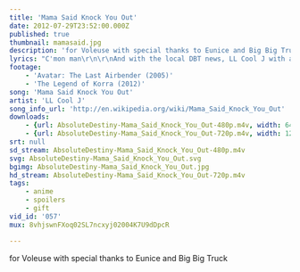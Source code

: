```yaml
---
title: 'Mama Said Knock You Out'
date: 2012-07-29T23:52:00.000Z
published: true
thumbnail: mamasaid.jpg
description: 'for Voleuse with special thanks to Eunice and Big Big Truck'
lyrics: "C'mon man\r\n\r\nAnd with the local DBT news, LL Cool J with a triumphant comeback\r\n[...]\r\nbut tonite...\r\n\r\nDon't call it a comeback\r\nI been here for years\r\nRockin my peers and puttin suckas in fear\r\nMakin the tears rain down like a MON-soon\r\nListen to the bass go BOOM\r\nExplosion, overpowerin\r\nOver the competition, I'm towerin\r\nWreckin shop, when I drop these lyrics that'll make you call the cops\r\nDon't you dare stare, you betta move\r\nDon't ever compare\r\nMe to the rest that'll all get sliced and diced\r\nCompetition's payin the price\r\n\r\nI'm gonna knock you out (HUUUH!!!)\r\nMama said knock you out (HUUUH!!!)\r\nI'm gonna knock you out (HUUUH!!!)\r\nMama said knock you out (HUUUH!!!)\r\nI'm gonna knock you out (HUUUH!!!)\r\nMama said knock you out (HUUUH!!!)\r\nI'm gonna knock you out (HUUUH!!!)\r\nMama said knock you out (HUUUH!!!)\r\n\r\nDon't u call this a regular jam\r\nI'm gonna rock this land\r\nI'm gonna take this itty bitty world by storm\r\nAnd I'm just gettin warm\r\nJust like Muhummad Ali they called him Cassius\r\nWatch me bash this beat like a skull\r\nCuz u know I had beef wit\r\nWhy do u riff with me, the maniac psycho\r\nAnd when I pull out my jammy get ready cuz it might go\r\nBLAAAAW, how ya like me now?\r\nThe river will not allow\r\nU to get with, Mr. Smith, dont riff\r\nListen to my gear shift\r\nI'm blastin, outlastin\r\nKinda like Shaft, so u could say I'm shaftin\r\nOld English filled my mind\r\nAnd I came up with a funky rhyme\r\n\r\nI'm gonna knock you out (HUUUH!!!)\r\nMama said knock you out (HUUUH!!!)\r\nI'm gonna knock you out (HUUUH!!!)\r\nMama said knock you out (HUUUH!!!)\r\nI'm gonna knock you out (HUUUH!!!)\r\nMama said knock you out (HUUUH!!!)\r\nI'm gonna knock you out (HUUUH!!!)\r\nMama said knock you out (HUUUH!!!)\r\n\r\nBreakdown!!!\r\n\r\nShotgun blasts are heard\r\nWhen I rip and kill, at WILL\r\nThe man of the hour, tower of power, I'll devour\r\nI'm gonna tie you up and let you understand\r\nthat I'm not your average man\r\nwhen I got a jammy in my hand\r\nDAAAAAM!!!!! Oooooohh!!\r\nListen to the way I slaaaaay, your crew\r\nDamage (UHH) damage (UHH) damage (UHH) damage\r\nDestruction, terror, and mayhem\r\nPass me a sissy so suckas I'll slay him\r\nFarmers (What!!!) Farmers (What!!!)\r\nI'm ready (we're ready!!!)\r\nI think I'm gonna bomb a town (get down!!)\r\nDon't u neva, eva, pull my lever\r\nCuz I explode\r\nAnd my nine is easy to load\r\nI gotta thank God\r\nCuz he gave me the strength to rock\r\nHARD!! knock you out, mama said knock you out\r\n\r\nI'm gonna knock you out (HUUUH!!!)\r\nMama said knock you out (HUUUH!!!)\r\nI'm gonna knock you out (HUUUH!!!)\r\nMama said knock you out (HUUUH!!!)\r\nI'm gonna knock you out (HUUUH!!!)\r\nMama said knock you out (HUUUH!!!)\r\nI'm gonna knock you out (HUUUH!!!)\r\nMama said knock you out (HUUUH!!!)"
footage:
    - 'Avatar: The Last Airbender (2005)'
    - 'The Legend of Korra (2012)'
song: 'Mama Said Knock You Out'
artist: 'LL Cool J'
song_info_url: 'http://en.wikipedia.org/wiki/Mama_Said_Knock_You_Out'
downloads:
    - {url: AbsoluteDestiny-Mama_Said_Knock_You_Out-480p.m4v, width: 640, height: 480, mimetype: video/mp4}
    - {url: AbsoluteDestiny-Mama_Said_Knock_You_Out-720p.m4v, width: 1280, height: 720, mimetype: video/mp4}
srt: null
sd_stream: AbsoluteDestiny-Mama_Said_Knock_You_Out-480p.m4v
svg: AbsoluteDestiny-Mama_Said_Knock_You_Out.svg
bgimg: AbsoluteDestiny-Mama_Said_Knock_You_Out.jpg
hd_stream: AbsoluteDestiny-Mama_Said_Knock_You_Out-720p.m4v
tags:
    - anime
    - spoilers
    - gift
vid_id: '057'
mux: 8vhjswnFXoq02SL7ncxyj02004K7U9dDpcR

---
```

for Voleuse with special thanks to Eunice and Big Big Truck